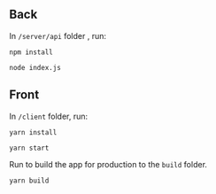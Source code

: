## Back

In `/server/api` folder , run:

`npm install`

`node index.js`

## Front

In `/client` folder, run:

`yarn install`

`yarn start`

Run to build the app for production to the `build` folder.

`yarn build`

